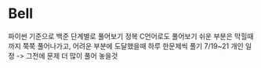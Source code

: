 # Bell
파이썬 기준으로 백준 단계별로 풀어보기 정복
C언어로도 풀어보기
쉬운 부분은 막힐때까지 쭉쭉 풀어나가고, 어려운 부분에 도달했을때 하루 한문제씩 풀기
7/19~21 개인 일정 -> 그전에 문제 더 많이 풀어 놓을것
